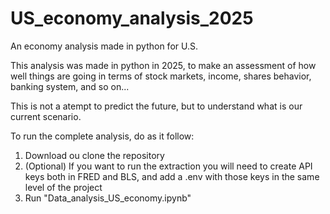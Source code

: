 # US_economy_analysis_2025
An economy analysis made in python for U.S.

This analysis was made in python in 2025, to make an assessment of how well things are going in terms of stock markets, income, shares behavior, banking system, and so on... 

This is not a atempt to predict the future, but to understand what is our current scenario.

To run the complete analysis, do as it follow:

1. Download ou clone the repository
2. (Optional) If you want to run the extraction you will need to create API keys both in FRED and BLS, and add a .env with those keys in the same level of the project
3. Run "Data_analysis_US_economy.ipynb"
